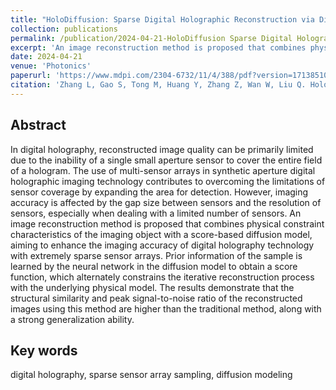 ```yaml
---
title: "HoloDiffusion: Sparse Digital Holographic Reconstruction via Diffusion Modeling (JCR-Q3, co-first author)"
collection: publications
permalink: /publication/2024-04-21-HoloDiffusion Sparse Digital Holographic Reconstruction via Diffusion Modeling.md
excerpt: 'An image reconstruction method is proposed that combines physical constraint characteristics of the imaging object with a score-based diffusion model, aiming to enhance the imaging accuracy of digital holography technology with extremely sparse sensor arrays.'
date: 2024-04-21
venue: 'Photonics'
paperurl: 'https://www.mdpi.com/2304-6732/11/4/388/pdf?version=1713851060'
citation: 'Zhang L, Gao S, Tong M, Huang Y, Zhang Z, Wan W, Liu Q. HoloDiffusion: Sparse Digital Holographic Reconstruction via Diffusion Modeling. Photonics. 2024; 11(4):388. https://doi.org/10.3390/photonics11040388'
---
```


## Abstract
In digital holography, reconstructed image quality can be primarily limited due to the inability of a single small aperture sensor to cover the entire field of a hologram. The use of multi-sensor arrays in synthetic aperture digital holographic imaging technology contributes to overcoming the limitations of sensor coverage by expanding the area for detection. However, imaging accuracy is affected by the gap size between sensors and the resolution of sensors, especially when dealing with a limited number of sensors. An image reconstruction method is proposed that combines physical constraint characteristics of the imaging object with a score-based diffusion model, aiming to enhance the imaging accuracy of digital holography technology with extremely sparse sensor arrays. Prior information of the sample is learned by the neural network in the diffusion model to obtain a score function, which alternately constrains the iterative reconstruction process with the underlying physical model. The results demonstrate that the structural similarity and peak signal-to-noise ratio of the reconstructed images using this method are higher than the traditional method, along with a strong generalization ability. 

## Key words
digital holography, sparse sensor array sampling, diffusion modeling
